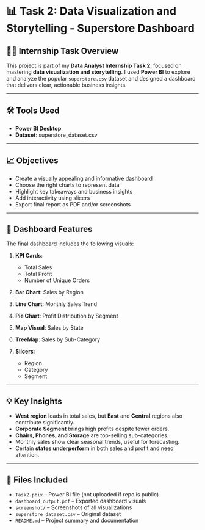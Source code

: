 # 📊 Task 2: Data Visualization and Storytelling - Superstore Dashboard

## 👨‍💻 Internship Task Overview

This project is part of my **Data Analyst Internship Task 2**, focused on mastering **data visualization and storytelling**. I used **Power BI** to explore and analyze the popular `superstore.csv` dataset and designed a dashboard that delivers clear, actionable business insights.

---

## 🛠️ Tools Used

- **Power BI Desktop**
- **Dataset**: superstore_dataset.csv

---

## 📈 Objectives

- Create a visually appealing and informative dashboard
- Choose the right charts to represent data
- Highlight key takeaways and business insights
- Add interactivity using slicers
- Export final report as PDF and/or screenshots

---

## 🧩 Dashboard Features

The final dashboard includes the following visuals:

1. **KPI Cards**:
   - Total Sales
   - Total Profit
   - Number of Unique Orders

2. **Bar Chart**: Sales by Region
3. **Line Chart**: Monthly Sales Trend
4. **Pie Chart**: Profit Distribution by Segment
5. **Map Visual**: Sales by State
6. **TreeMap**: Sales by Sub-Category
7. **Slicers**:
   - Region
   - Category
   - Segment

---

## 💡 Key Insights

- **West region** leads in total sales, but **East** and **Central** regions also contribute significantly.
- **Corporate Segment** brings high profits despite fewer orders.
- **Chairs, Phones, and Storage** are top-selling sub-categories.
- Monthly sales show clear seasonal trends, useful for forecasting.
- Certain **states underperform** in both sales and profit and need attention.

---

## 📎 Files Included

- `Task2.pbix` – Power BI file (not uploaded if repo is public)
- `dashboard_output.pdf` – Exported dashboard visuals
- `screenshot/` – Screenshots of all visualizations
- `superstore_dataset.csv` – Original dataset
- `README.md` – Project summary and documentation


